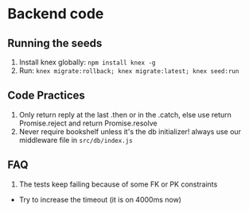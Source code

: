 # Backend code
## Running the seeds
1. Install knex globally: `npm install knex -g`
2. Run: `knex migrate:rollback; knex migrate:latest; knex seed:run`

## Code Practices
1. Only return reply at the last .then or in the .catch, else use return Promise.reject and return Promise.resolve
2. Never require bookshelf unless it's the db initializer! always use our middleware file in `src/db/index.js`

## FAQ
1. The tests keep failing because of some FK or PK constraints
- Try to increase the timeout (it is on 4000ms now)

